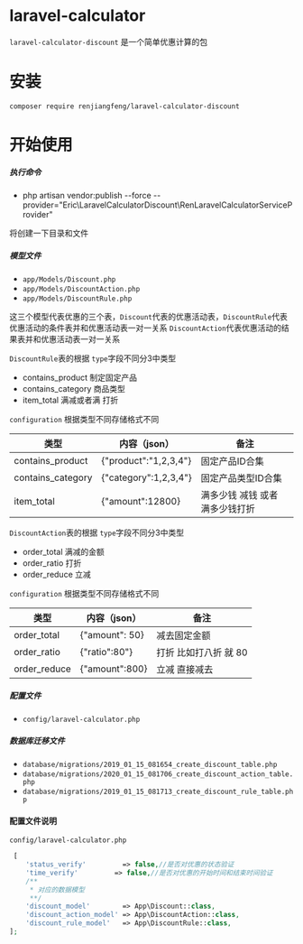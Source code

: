 # laravel-calculator

`laravel-calculator-discount` 是一个简单优惠计算的包

# 安装

`composer require renjiangfeng/laravel-calculator-discount`


# 开始使用

##### 执行命令

*  php artisan vendor:publish --force --provider="Eric\LaravelCalculatorDiscount\RenLaravelCalculatorServiceProvider" 

将创建一下目录和文件

##### 模型文件
* `app/Models/Discount.php`
* `app/Models/DiscountAction.php`
* `app/Models/DiscountRule.php`

这三个模型代表优惠的三个表，`Discount`代表的优惠活动表，`DiscountRule`代表优惠活动的条件表并和优惠活动表一对一关系 `DiscountAction`代表优惠活动的结果表并和优惠活动表一对一关系

`DiscountRule`表的根据 `type`字段不同分3中类型 
* contains_product 制定固定产品 
* contains_category  商品类型 
* item_total 满减或者满 打折 

`configuration` 根据类型不同存储格式不同


| 类型 | 内容（json） |  备注  |
| --- | --- | --- |
| contains_product | {"product":"1,2,3,4"}|  固定产品ID合集  |
| contains_category | {"category":1,2,3,4"} |  固定产品类型ID合集   |
| item_total | {"amount":12800} |  满多少钱 减钱  或者  满多少钱打折 |

`DiscountAction`表的根据 `type`字段不同分3中类型 
* order_total 满减的金额 
* order_ratio  打折 
* order_reduce 立减

`configuration` 根据类型不同存储格式不同


| 类型 | 内容（json） |  备注  |
| --- | --- | --- |
| order_total | {"amount": 50}|  减去固定金额  |
| order_ratio | {"ratio":80"} |  打折 比如打八折 就 80   |
| order_reduce | {"amount":800} |  立减 直接减去 |

##### 配置文件
* `config/laravel-calculator.php`
##### 数据库迁移文件
* `database/migrations/2019_01_15_081654_create_discount_table.php`
* `database/migrations/2020_01_15_081706_create_discount_action_table.php`
* `database/migrations/2019_01_15_081713_create_discount_rule_table.php`

#### 配置文件说明

`config/laravel-calculator.php`
```php
 [
    'status_verify'         => false,//是否对优惠的状态验证
    'time_verify'         => false,//是否对优惠的开始时间和结束时间验证
    /**
     * 对应的数据模型
     **/
    'discount_model'        => App\Discount::class,
    'discount_action_model' => App\DiscountAction::class,
    'discount_rule_model'   => App\DiscountRule::class,
];
```

